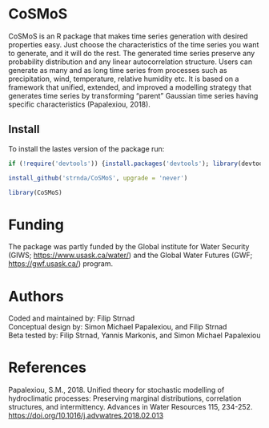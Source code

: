 # CoSMoS
CoSMoS is an R package that makes time series generation with desired properties easy. Just choose the characteristics of the time series you want to generate, and it will do the rest.
The generated time series preserve any probability distribution and any linear autocorrelation structure. Users can generate as many and as long time series from processes such as precipitation, wind, temperature, relative humidity etc. It is based on a framework that unified, extended, and improved a modelling strategy that generates time series by transforming “parent” Gaussian time series having specific characteristics (Papalexiou, 2018).

## Install
To install the lastes version of the package run:

```r
if (!require('devtools')) {install.packages('devtools'); library(devtools)} 

install_github('strnda/CoSMoS', upgrade = 'never')

library(CoSMoS)
```

# Funding
The package was partly funded by the Global institute for Water Security (GIWS; https://www.usask.ca/water/) and the Global Water Futures (GWF; https://gwf.usask.ca/) program.

# Authors
Coded and maintained by: Filip Strnad    
Conceptual design by: Simon Michael Papalexiou, and Filip Strnad    
Beta tested by: Filip Strnad, Yannis Markonis, and Simon Michael Papalexiou    

# References
Papalexiou, S.M., 2018. Unified theory for stochastic modelling of hydroclimatic processes: Preserving marginal distributions, correlation structures, and intermittency. Advances in Water Resources 115, 234-252. https://doi.org/10.1016/j.advwatres.2018.02.013
